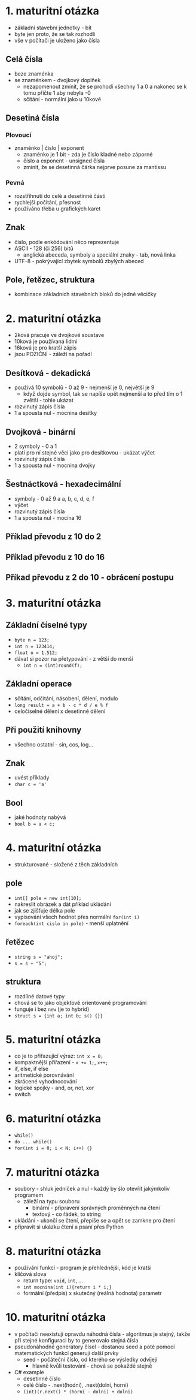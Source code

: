# 1. maturitní otázka
- základní stavební jednotky - bit
- byte jen proto, že se tak rozhodli
- vše v počítači je uloženo jako čísla

## Celá čísla
- beze znaménka
- se znaménkem - dvojkový doplňek
  - nezapomenout zmínit, že se prohodí všechny 1 a 0 a nakonec se k tomu přičte 1 aby nebyla -0
  - sčítání - normální jako u 10kové

## Desetiná čísla

### Plovoucí
- znaménko | číslo | exponent
  - znaménko je 1 bit - zda je číslo kladné nebo záporné
  - číslo a exponent - unsigned čísla
  - zmínit, že se desetinná čárka nejprve posune za mantissu

### Pevná
- rozstřihnutí do celé a desetinné části
- rychlejší počítání, přesnost
- používáno třeba u grafických karet

## Znak
- číslo, podle enkódování něco reprezentuje
- ASCII - 128 (či 256) bitů
  - anglická abeceda, symboly a speciální znaky - tab, nová linka
- UTF-8 - pokrývající zbytek symbolů zbylých abeced

## Pole, řetězec, struktura
- kombinace základních stavebních bloků do jedné věcičky


# 2. maturitní otázka
- 2ková pracuje ve dvojkové soustave
- 10ková je používaná lidmi
- 16ková je pro kratší zápis
- jsou POZIČNÍ - záleží na pořadí

## Desítková - dekadická
- používá 10 symbolů - 0 až 9 - nejmenší je 0, největší je 9
  - když dojde symbol, tak se napíše opět nejmenší a to před tím o 1 zvětší - tohle ukázat
- rozvinutý zápis čísla
- 1 a spousta nul - mocnina desítky

## Dvojková - binární
- 2 symboly - 0 a 1
- platí pro ní stejné věci jako pro desítkovou - ukázat výčet
- rozvinutý zápis čísla
- 1 a spousta nul - mocnina dvojky

## Šestnáctková - hexadecimální
- symboly - 0 až 9 a a, b, c, d, e, f
- výčet
- rozvinutý zápis čísla
- 1 a spousta nul - mocina 16

## Příklad převodu z 10 do 2
## Příklad převodu z 10 do 16
## Příkad převodu z 2 do 10 - obrácení postupu


# 3. maturitní otázka

## Základní číselné typy
- `byte n = 123;`
- `int n = 123414;`
- `float n = 1.512;`
- dávat si pozor na přetypování - z větší do menší
  - `int n = (int)round(f);`

## Základní operace
- sčítání, odčítání, násobení, dělení, modulo
- `long result = a + b - c * d / e % f`
- celočíselné dělení x desetinné dělení

## Při použití knihovny
- všechno ostatní - sin, cos, log...

## Znak
- uvést příklady
- `char c = 'a'`

## Bool
- jaké hodnoty nabývá
- `bool b = a < c;`


# 4. maturitní otázka
- strukturované - složené z těch základních

## pole
- `int[] pole = new int[10];`
- nakreslit obrázek a dát příklad ukládání
- jak se zjišťuje délka pole
- vypisování všech hodnot přes normální `for(int i)`
- `foreach(int cislo in pole)` - menší uplatnění

## řetězec
- `string s = "ahoj";`
- `s = s + "5";`

## struktura
- rozdílné datové typy
- chová se to jako objektově orientované programování
- funguje i bez `new` (je to hybrid)
- `struct s = {int a; int b; s() {}}`


# 5. maturitní otázka
- co je to přiřazující výraz: `int x = 0;`
- kompaktnější přiřazení - `x += 1;`, `x++;`
- if, else, if else
- aritmetické porovnávání
- zkrácené vyhodnocování
- logické spojky - and, or, not, xor
- switch


# 6. maturitní otázka
- `while()`
- `do ... while()`
- `for(int i = 0; i < N; i++) {}`


# 7. maturitní otázka
- soubory - shluk jedniček a nul - každý by šlo otevřít jakýmkoliv programem
  - záleží na typu souboru
    - binární - připravení správných proměnných na čtení
    - textový - co řádek, to string
- ukládání - ukončí se čtení, přepíše se a opět se zamkne pro čtení
- připravit si ukázku čtení a psaní přes Python


# 8. maturitní otázka
- používání funkcí - program je přehlednější, kód je kratší
- klíčová slova
  - return type: `void`, `int`, ...
  - `int mocnina(int i){return i * i;}`
  - formální (předpis) x skutečný (reálná hodnota) parametr


# 10. maturitní otázka
- v počítači neexistují opravdu náhodná čísla - algoritmus je stejný, takže při stejné konfiguraci by to generovalo stejná čísla
- pseudonáhodné generátory čísel - dostanou seed a poté pomocí matematických funkcí generují další prvky
  - seed - počáteční číslo, od kterého se výsledky odvíjejí
    - hlavně kvůli testování - chová se pokaždé stejně
- C# example
  - desetinné číslo
  - celé číslo - .next(hodni), .next(dolni, horni)
  - `(int)(r.next() * (horni - dolni) + dolni)`
